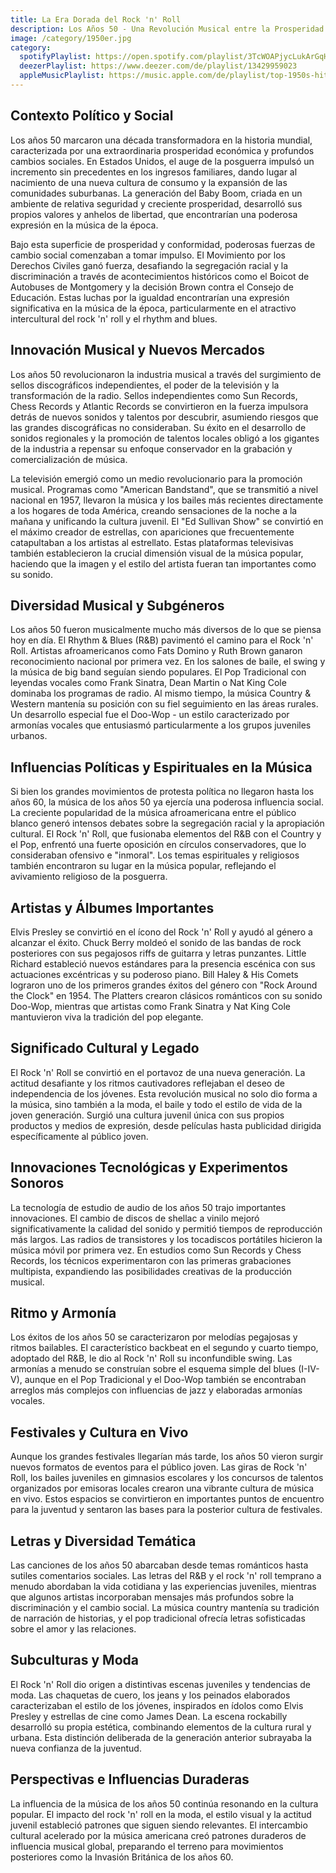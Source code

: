 ```yaml
---
title: La Era Dorada del Rock 'n' Roll
description: Los Años 50 - Una Revolución Musical entre la Prosperidad Económica y el Cambio Social
image: /category/1950er.jpg
category:
  spotifyPlaylist: https://open.spotify.com/playlist/3TcWOAPjycLukArGqHNWhJ
  deezerPlaylist: https://www.deezer.com/de/playlist/13429959023
  appleMusicPlaylist: https://music.apple.com/de/playlist/top-1950s-hits/pl.u-aZb0ky0F1xpM8zM
---
```


## Contexto Político y Social

Los años 50 marcaron una década transformadora en la historia mundial, caracterizada por una extraordinaria prosperidad económica y profundos cambios sociales. En Estados Unidos, el auge de la posguerra impulsó un incremento sin precedentes en los ingresos familiares, dando lugar al nacimiento de una nueva cultura de consumo y la expansión de las comunidades suburbanas. La generación del Baby Boom, criada en un ambiente de relativa seguridad y creciente prosperidad, desarrolló sus propios valores y anhelos de libertad, que encontrarían una poderosa expresión en la música de la época.

Bajo esta superficie de prosperidad y conformidad, poderosas fuerzas de cambio social comenzaban a tomar impulso. El Movimiento por los Derechos Civiles ganó fuerza, desafiando la segregación racial y la discriminación a través de acontecimientos históricos como el Boicot de Autobuses de Montgomery y la decisión Brown contra el Consejo de Educación. Estas luchas por la igualdad encontrarían una expresión significativa en la música de la época, particularmente en el atractivo intercultural del rock 'n' roll y el rhythm and blues.

## Innovación Musical y Nuevos Mercados

Los años 50 revolucionaron la industria musical a través del surgimiento de sellos discográficos independientes, el poder de la televisión y la transformación de la radio. Sellos independientes como Sun Records, Chess Records y Atlantic Records se convirtieron en la fuerza impulsora detrás de nuevos sonidos y talentos por descubrir, asumiendo riesgos que las grandes discográficas no consideraban. Su éxito en el desarrollo de sonidos regionales y la promoción de talentos locales obligó a los gigantes de la industria a repensar su enfoque conservador en la grabación y comercialización de música.

La televisión emergió como un medio revolucionario para la promoción musical. Programas como "American Bandstand", que se transmitió a nivel nacional en 1957, llevaron la música y los bailes más recientes directamente a los hogares de toda América, creando sensaciones de la noche a la mañana y unificando la cultura juvenil. El "Ed Sullivan Show" se convirtió en el máximo creador de estrellas, con apariciones que frecuentemente catapultaban a los artistas al estrellato. Estas plataformas televisivas también establecieron la crucial dimensión visual de la música popular, haciendo que la imagen y el estilo del artista fueran tan importantes como su sonido.

## Diversidad Musical y Subgéneros

Los años 50 fueron musicalmente mucho más diversos de lo que se piensa hoy en día. El Rhythm & Blues (R&B) pavimentó el camino para el Rock 'n' Roll. Artistas afroamericanos como Fats Domino y Ruth Brown ganaron reconocimiento nacional por primera vez. En los salones de baile, el swing y la música de big band seguían siendo populares. El Pop Tradicional con leyendas vocales como Frank Sinatra, Dean Martin o Nat King Cole dominaba los programas de radio. Al mismo tiempo, la música Country & Western mantenía su posición con su fiel seguimiento en las áreas rurales. Un desarrollo especial fue el Doo-Wop - un estilo caracterizado por armonías vocales que entusiasmó particularmente a los grupos juveniles urbanos.

## Influencias Políticas y Espirituales en la Música

Si bien los grandes movimientos de protesta política no llegaron hasta los años 60, la música de los años 50 ya ejercía una poderosa influencia social. La creciente popularidad de la música afroamericana entre el público blanco generó intensos debates sobre la segregación racial y la apropiación cultural. El Rock 'n' Roll, que fusionaba elementos del R&B con el Country y el Pop, enfrentó una fuerte oposición en círculos conservadores, que lo consideraban ofensivo e "inmoral". Los temas espirituales y religiosos también encontraron su lugar en la música popular, reflejando el avivamiento religioso de la posguerra.

## Artistas y Álbumes Importantes

Elvis Presley se convirtió en el ícono del Rock 'n' Roll y ayudó al género a alcanzar el éxito. Chuck Berry moldeó el sonido de las bandas de rock posteriores con sus pegajosos riffs de guitarra y letras punzantes. Little Richard estableció nuevos estándares para la presencia escénica con sus actuaciones excéntricas y su poderoso piano. Bill Haley & His Comets lograron uno de los primeros grandes éxitos del género con "Rock Around the Clock" en 1954. The Platters crearon clásicos románticos con su sonido Doo-Wop, mientras que artistas como Frank Sinatra y Nat King Cole mantuvieron viva la tradición del pop elegante.

## Significado Cultural y Legado

El Rock 'n' Roll se convirtió en el portavoz de una nueva generación. La actitud desafiante y los ritmos cautivadores reflejaban el deseo de independencia de los jóvenes. Esta revolución musical no solo dio forma a la música, sino también a la moda, el baile y todo el estilo de vida de la joven generación. Surgió una cultura juvenil única con sus propios productos y medios de expresión, desde películas hasta publicidad dirigida específicamente al público joven.

## Innovaciones Tecnológicas y Experimentos Sonoros

La tecnología de estudio de audio de los años 50 trajo importantes innovaciones. El cambio de discos de shellac a vinilo mejoró significativamente la calidad del sonido y permitió tiempos de reproducción más largos. Las radios de transistores y los tocadiscos portátiles hicieron la música móvil por primera vez. En estudios como Sun Records y Chess Records, los técnicos experimentaron con las primeras grabaciones multipista, expandiendo las posibilidades creativas de la producción musical.

## Ritmo y Armonía

Los éxitos de los años 50 se caracterizaron por melodías pegajosas y ritmos bailables. El característico backbeat en el segundo y cuarto tiempo, adoptado del R&B, le dio al Rock 'n' Roll su inconfundible swing. Las armonías a menudo se construían sobre el esquema simple del blues (I-IV-V), aunque en el Pop Tradicional y el Doo-Wop también se encontraban arreglos más complejos con influencias de jazz y elaboradas armonías vocales.

## Festivales y Cultura en Vivo

Aunque los grandes festivales llegarían más tarde, los años 50 vieron surgir nuevos formatos de eventos para el público joven. Las giras de Rock 'n' Roll, los bailes juveniles en gimnasios escolares y los concursos de talentos organizados por emisoras locales crearon una vibrante cultura de música en vivo. Estos espacios se convirtieron en importantes puntos de encuentro para la juventud y sentaron las bases para la posterior cultura de festivales.

## Letras y Diversidad Temática

Las canciones de los años 50 abarcaban desde temas románticos hasta sutiles comentarios sociales. Las letras del R&B y el rock 'n' roll temprano a menudo abordaban la vida cotidiana y las experiencias juveniles, mientras que algunos artistas incorporaban mensajes más profundos sobre la discriminación y el cambio social. La música country mantenía su tradición de narración de historias, y el pop tradicional ofrecía letras sofisticadas sobre el amor y las relaciones.

## Subculturas y Moda

El Rock 'n' Roll dio origen a distintivas escenas juveniles y tendencias de moda. Las chaquetas de cuero, los jeans y los peinados elaborados caracterizaban el estilo de los jóvenes, inspirados en ídolos como Elvis Presley y estrellas de cine como James Dean. La escena rockabilly desarrolló su propia estética, combinando elementos de la cultura rural y urbana. Esta distinción deliberada de la generación anterior subrayaba la nueva confianza de la juventud.

## Perspectivas e Influencias Duraderas

La influencia de la música de los años 50 continúa resonando en la cultura popular. El impacto del rock 'n' roll en la moda, el estilo visual y la actitud juvenil estableció patrones que siguen siendo relevantes. El intercambio cultural acelerado por la música americana creó patrones duraderos de influencia musical global, preparando el terreno para movimientos posteriores como la Invasión Británica de los años 60.